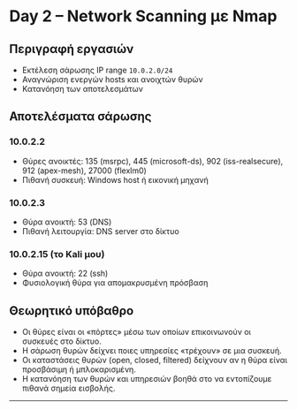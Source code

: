 # Day 2 – Network Scanning με Nmap

## Περιγραφή εργασιών
- Εκτέλεση σάρωσης IP range `10.0.2.0/24`
- Αναγνώριση ενεργών hosts και ανοιχτών θυρών
- Κατανόηση των αποτελεσμάτων

## Αποτελέσματα σάρωσης

### 10.0.2.2
- Θύρες ανοικτές: 135 (msrpc), 445 (microsoft-ds), 902 (iss-realsecure), 912 (apex-mesh), 27000 (flexlm0)
- Πιθανή συσκευή: Windows host ή εικονική μηχανή

### 10.0.2.3
- Θύρα ανοικτή: 53 (DNS)
- Πιθανή λειτουργία: DNS server στο δίκτυο

### 10.0.2.15 (το Kali μου)
- Θύρα ανοικτή: 22 (ssh)
- Φυσιολογική θύρα για απομακρυσμένη πρόσβαση

## Θεωρητικό υπόβαθρο

- Οι θύρες είναι οι «πόρτες» μέσω των οποίων επικοινωνούν οι συσκευές στο δίκτυο.
- Η σάρωση θυρών δείχνει ποιες υπηρεσίες «τρέχουν» σε μια συσκευή.
- Οι καταστάσεις θυρών (open, closed, filtered) δείχνουν αν η θύρα είναι προσβάσιμη ή μπλοκαρισμένη.
- Η κατανόηση των θυρών και υπηρεσιών βοηθά στο να εντοπίζουμε πιθανά σημεία εισβολής.

---

